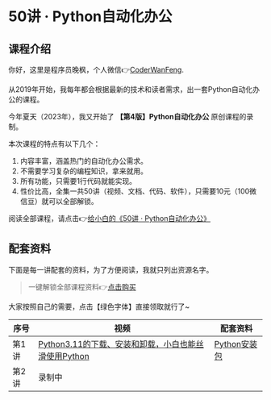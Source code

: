 # 50讲 · Python自动化办公


## 课程介绍

你好，这里是程序员晚枫，个人微信👉[CoderWanFeng](https://mp.weixin.qq.com/s/yFcocJbfS9Hs375NhE8Gbw).

从2019年开始，我每年都会根据最新的技术和读者需求，出一套Python自动化办公的课程。

今年夏天（2023年），我又开始了 **【第4版】Python自动化办公** 原创课程的录制。

本次课程的特点有以下几个：

1. 内容丰富，涵盖热门的自动化办公需求。
2. 不需要学习复杂的编程知识，拿来就用。
3. 所有功能，只需要1行代码就能实现。
4. 性价比高，全集一共50讲（视频、文档、代码、软件），只需要10元（100微信豆）就可以全部解锁。

阅读全部课程，请点击👉[给小白的《50讲 · Python自动化办公》](https://mp.weixin.qq.com/mp/appmsgalbum?__biz=MzI2Nzg5MjgyNg==&action=getalbum&album_id=3056320585091366915&from_itemidx=1&from_msgid=2247501270&scene=173&count=3&nolastread=1#wechat_redirect)

## 配套资料

下面是每一讲配套的资料，为了方便阅读，我就只列出资源名字。

> 一键解锁全部课程资料👉[点击购买](https://mp.weixin.qq.com/mp/appmsgalbum?__biz=MzI2Nzg5MjgyNg==&action=getalbum&album_id=3056320585091366915&from_itemidx=1&from_msgid=2247501270&scene=173&count=3&nolastread=1#wechat_redirect)

大家按照自己的需要，点击【绿色字体】直接领取就行了~

| 序号  | 视频                                                                                                | 配套资料                                                          |
| ----- | --------------------------------------------------------------------------------------------------- | ----------------------------------------------------------------- |
| 第1讲 | [Python3.11的下载、安装和卸载，小白也能丝滑使用Python](https://www.bilibili.com/video/BV118411R7bB) | [Python安装包](https://mp.weixin.qq.com/s/D5Ki2wgJQKB-uusdjtJDRA) |
| 第2讲 | 录制中                                                                                              |                                                                   |
